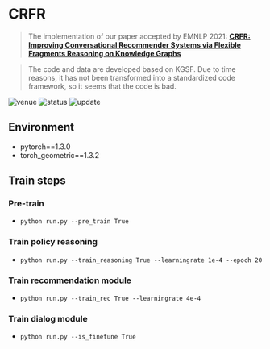# CRFR
> The implementation of our paper accepted by EMNLP 2021: [**CRFR: Improving Conversational Recommender Systems via Flexible Fragments Reasoning on Knowledge Graphs**](https://aclanthology.org/2021.emnlp-main.355/)

> The code and data are developed based on KGSF. Due to time reasons, it has not been transformed into a standardized code framework, so it seems that the code is bad.

<img src="https://img.shields.io/badge/Venue-EMNLP--21-278ea5" alt="venue"/> <img src="https://img.shields.io/badge/Status-Accepted-success" alt="status"/> <img src="https://img.shields.io/badge/Last%20Updated-2021-2D333B" alt="update"/>

## Environment
+ pytorch==1.3.0
+ torch_geometric==1.3.2

## Train steps

### Pre-train

+ `python run.py --pre_train True`

### Train policy reasoning

+ `python run.py --train_reasoning True --learningrate 1e-4 --epoch 20`

### Train recommendation module

+ `python run.py --train_rec True --learningrate 4e-4`

### Train dialog module

+ `python run.py --is_finetune True`

